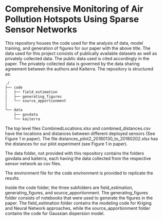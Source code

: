 # Comprehensive Monitoring of Air Pollution Hotspots Using Sparse Sensor Networks
This repository houses the code used for the analysis of data, model training, and generation of figures for our paper with the above title. The data used for this project consists of publically available datasets as well as privately collected data. The public data used is cited accordingly in the paper. The privately collected data is governed by the data sharing agreement between the authors and Kaiterra. 
The repository is structured as:
```bash
./
├── code
│   ├── field_estimation
│   ├── generating_figures
│   └── source_apportionment
│       
└── data
    ├── govdata
    └── kaiterra
```
The top level files CombinedLocations.xlsx and combined_distances.csv have the locations and distances between different deployed sensors (See Figure 1 in paper). The file distances_pilot2_20180130_to_20180202.xlsx has the distances for our pilot experiment (see Figure 1 in paper).

The data folder, not provided with this repository contains the folders govdata and kaiterra, each having the data collected from the respective sensor network as csv files.

The environment file for the code environment is provided to replicate the results.

Inside the code folder, the three subfolders are field_estimation, generating_figures, and source_apportionment. The generating_figures folder consists of notebooks that were used to generate the figures in the paper. The field_estimation folder contains the modeling code for Kriging and Neural Network approaches, while the source_apportionment folder contains the code for Gaussian dispersion model. 

